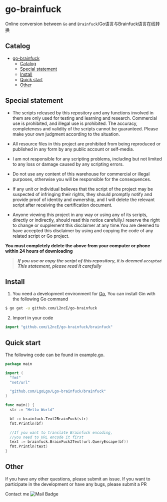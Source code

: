 # go-brainfuck

Online conversion between `Go` and `Brainfuck`/Go语言与Brainfuck语言在线转换

## Catalog

- [go-brainfuck](#go-brainfuck)
    - [Catalog](#Catalog)
    - [Special statement](#Special-statement)
    - [Install](#Install)
    - [Quick start](#Quick-start)
    - [Other](#Other)

## Special statement

- The scripts released by this repository and any functions involved in them are only used for testing and learning and
  research. Commercial use is prohibited, and illegal use is prohibited. The accuracy, completeness and validity of the
  scripts cannot be guaranteed. Please make your own judgment according to the situation.

- All resource files in this project are prohibited from being reproduced or published in any form by any public account
  or self-media.

- I am not responsible for any scripting problems, including but not limited to any loss or damage caused by any
  scripting errors.

- Do not use any content of this warehouse for commercial or illegal purposes, otherwise you will be responsible for the
  consequences.

- If any unit or individual believes that the script of the project may be suspected of infringing their rights, they
  should promptly notify and provide proof of identity and ownership, and I will delete the relevant script after
  receiving the certification document.

- Anyone viewing this project in any way or using any of its scripts, directly or indirectly, should read this notice
  carefully.I reserve the right to change or supplement this disclaimer at any time.You are deemed to have accepted this
  disclaimer by using and copying the code of any related script or Go project.

**You must completely delete the above from your computer or phone within 24 hours of downloading**

> ***If you use or copy the script of this repository, it is deemed `accepted` This statement, please read it
carefully***

## Install

1. You need a development environment for [Go](https://golang.org/), You can install Gin with the following Go command

```sh
$ go get -u github.com/L2ncE/go-brainfuck
```

2. Import in your code

```go
import "github.com/L2ncE/go-brainfuck/brainfuck"
```

## Quick start

The following code can be found in example.go.

```go
package main

import (
  "fmt"
  "net/url"

  "github.com/LgoLgo/Lgo-brainfuck/brainfuck"
)

func main() {
  str := "Hello World"

  bf := brainfuck.Text2BrainFuck(str)
  fmt.Println(bf)

  //If you want to translate Brainfuck encoding,
  //you need to URL encode it first
  text := brainfuck.BrainFuck2Text(url.QueryEscape(bf))
  fmt.Println(text)
}

```

## Other

If you have any other questions, please submit an issue. If you want to participate in the development or have any bugs, please submit a PR

Contact me ![Mail Badge](https://img.shields.io/badge/-llance_24@foxmail.com-c14438?style=flat&logo=Gmail&logoColor=white&link=mailto:llance_24@foxmail.com)
